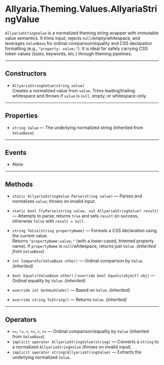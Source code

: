 # Allyaria.Theming.Values.AllyariaStringValue

`AllyariaStringValue` is a normalized theming string wrapper with immutable value semantics. It trims input, rejects
`null`/empty/whitespace, and leverages `ValueBase` for ordinal comparison/equality and CSS declaration formatting (e.g.,
`"property: value;"`). It is ideal for safely carrying CSS token values (sizes, keywords, etc.) through theming
pipelines.

---

## Constructors

* `AllyariaStringValue(string value)`  
  Creates a normalized value from `value`. Trims leading/trailing whitespace and throws if `value` is `null`, empty, or
  whitespace-only.

---

## Properties

* `string Value` — The underlying normalized string (inherited from `ValueBase`).

---

## Events

* *None*

---

## Methods

* `static AllyariaStringValue Parse(string value)` — Parses and normalizes `value`; throws on invalid input.
* `static bool TryParse(string value, out AllyariaStringValue? result)` — Attempts to parse; returns `true` and sets
  `result` on success, otherwise `false` with `result = null`.

* `string ToCss(string propertyName)` — Formats a CSS declaration using the current value.  
  Returns `"propertyName:value;"` (with a lower-cased, trimmed property name). If `propertyName` is `null`/whitespace,
  returns just `Value`. *(inherited from `ValueBase`)*

* `int CompareTo(ValueBase other)` — Ordinal comparison by `Value`. *(inherited)*
* `bool Equals(ValueBase other)` / `override bool Equals(object? obj)` — Ordinal equality by `Value`. *(inherited)*
* `override int GetHashCode()` — Based on `Value`. *(inherited)*
* `override string ToString()` — Returns `Value`. *(inherited)*

---

## Operators

* `==`, `!=`, `<`, `<=`, `>`, `>=` — Ordinal comparison/equality by `Value` (inherited from `ValueBase`).
* `implicit operator AllyariaStringValue(string)` — Converts a `string` to a normalized `AllyariaStringValue` (throws on
  invalid input).
* `implicit operator string(AllyariaStringValue)` — Extracts the underlying normalized `Value`.
